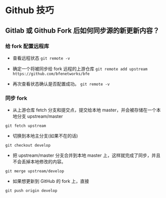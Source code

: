 # Github 技巧

## Gitlab 或 Github Fork 后如何同步源的新更新内容？

### 给 fork 配置远程库

- 查看远程状态
`
git remote -v
`

- 确定一个将被同步给 fork 远程的上游仓库
`
git remote add upstream https://github.com/bfenetworks/bfe
`

- 再次查看状态确认是否配置成功。
`
git remote -v
`

### 同步 fork

- 从上游仓库 fetch 分支和提交点，提交给本地 master，并会被存储在一个本地分支 upstream/master

```
git fetch upstream
```

- 切换到本地主分支(如果不在的话)

`
git checkout develop
`

- 把 upstream/master 分支合并到本地 master 上，这样就完成了同步，并且不会丢掉本地修改的内容。

`
git merge upstream/develop
`

- 如果想更新到 GitHub 的 fork 上，直接

`
git push origin develop
`



